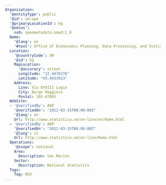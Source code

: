 ```yaml
---
Organization:
  '@entityType': public
  '@id': sm-upe
  '@primaryLocationId': hq
  '@xmlns':
    ns0: openmetadata:omad:1_0
  Name:
    '@lang': en
    '#text': Office of Econonomic Planning, Data Processing, and Statistics
  Location:
    '@countryCode': SM
    '@id': hq
    MapLocation:
      '@accuracy': street
      Longitude: "12.4476278"
      Latitude: "43.9433923"
    Address:
      Line: Via XXVIII Lugio
      City: Borgo Maggiore
      Postal: 192-47893
  WebSite:
  - '@verifiedBy': AKR
    '@verifiedOn': "2012-03-15T00:00:00Z"
    '@lang': en
    Url: http://www.statistica.sm/on-line/en/Home.html
  - '@verifiedBy': AKR
    '@verifiedOn': "2012-03-15T00:00:00Z"
    '@lang': it
    Url: http://www.statistica.sm/on-line/Home.html
  Operations:
    '@scope': national
    Area:
      Description: San Marino
    Sector:
      Description: National Statistics
  Tags:
    Tag: NSO
...
```

